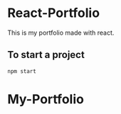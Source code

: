 # React-Portfolio
This is my portfolio made with react.

## To start a project
```
npm start
```
# My-Portfolio
